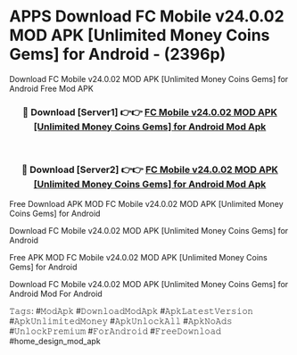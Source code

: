 # APPS Download FC Mobile v24.0.02 MOD APK [Unlimited Money Coins Gems] for Android - (2396p)
Download FC Mobile v24.0.02 MOD APK [Unlimited Money Coins Gems] for Android Free Mod APK

<div align="center">
<h3>🔴 Download [Server1] 👉👉 <a href="https://apk-comot.site?title=FC_Mobile_v24.0.02_MOD_APK_[Unlimited_Money_Coins_Gems]_for_Android">FC Mobile v24.0.02 MOD APK [Unlimited Money Coins Gems] for Android Mod Apk</a></h3><br>

<h3>🔴 Download [Server2] 👉👉 <a href="https://apk-comot.site?title=FC_Mobile_v24.0.02_MOD_APK_[Unlimited_Money_Coins_Gems]_for_Android">FC Mobile v24.0.02 MOD APK [Unlimited Money Coins Gems] for Android Mod Apk</a></h3>
</div>


Free Download APK MOD FC Mobile v24.0.02 MOD APK [Unlimited Money Coins Gems] for Android

Download FC Mobile v24.0.02 MOD APK [Unlimited Money Coins Gems] for Android 

Free APK MOD FC Mobile v24.0.02 MOD APK [Unlimited Money Coins Gems] for Android 

Download FC Mobile v24.0.02 MOD APK [Unlimited Money Coins Gems] for Android Mod For Android

𝚃𝚊𝚐𝚜: #𝙼𝚘𝚍𝙰𝚙𝚔 #𝙳𝚘𝚠𝚗𝚕𝚘𝚊𝚍𝙼𝚘𝚍𝙰𝚙𝚔 #𝙰𝚙𝚔𝙻𝚊𝚝𝚎𝚜𝚝𝚅𝚎𝚛𝚜𝚒𝚘𝚗 #𝙰𝚙𝚔𝚄𝚗𝚕𝚒𝚖𝚒𝚝𝚎𝚍𝙼𝚘𝚗𝚎𝚢 #𝙰𝚙𝚔𝚄𝚗𝚕𝚘𝚌𝚔𝙰𝚕𝚕 #𝙰𝚙𝚔𝙽𝚘𝙰𝚍𝚜 #𝚄𝚗𝚕𝚘𝚌𝚔𝙿𝚛𝚎𝚖𝚒𝚞𝚖 #𝙵𝚘𝚛𝙰𝚗𝚍𝚛𝚘𝚒𝚍 #𝙵𝚛𝚎𝚎𝙳𝚘𝚠𝚗𝚕𝚘𝚊𝚍 #home_design_mod_apk